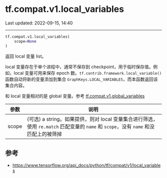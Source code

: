 # tf.compat.v1.local_variables

Last updated: 2022-09-15, 14:40
****

```python
tf.compat.v1.local_variables(
    scope=None
)
```

返回 local 变量 list。

local 变量存在于单个进程中，通常不保存到 checkpoint，用于临时保存值。例如，local 变量可用来保存 epoch 数。`tf.contrib.framework.local_variable()` 函数自动将新的变量添加到集合 `GraphKeys.LOCAL_VARIABLES`，而本函数返回该集合内容。

和 local 变量相对的是 global 变量。参考 [tf.compat.v1.global_variables](https://www.tensorflow.org/api_docs/python/tf/compat/v1/global_variables)

|参数|说明|
|----|---|
|scope|(可选) a string。如果提供，则对 local 变量集合进行筛选，使用 `re.match` 匹配变量的 `name` 和 `scope`，没有 `name` 和没匹配上的被筛掉|

## 参考

- https://www.tensorflow.org/api_docs/python/tf/compat/v1/local_variables
